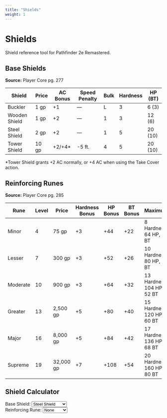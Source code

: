 ```yaml
---
title: "Shields"
weight: 1
---
```


# Shields

Shield reference tool for Pathfinder 2e Remastered.

## Base Shields

**Source:** Player Core pg. 277

| Shield | Price | AC Bonus | Speed Penalty | Bulk | Hardness | HP (BT) |
|--------|-------|----------|---------------|------|----------|---------|
| Buckler | 1 gp | +1 | — | L | 3 | 6 (3) |
| Wooden Shield | 1 gp | +2 | — | 1 | 3 | 12 (6) |
| Steel Shield | 2 gp | +2 | — | 1 | 5 | 20 (10) |
| Tower Shield | 10 gp | +2/+4* | -5 ft. | 4 | 5 | 20 (10) |

*Tower Shield grants +2 AC normally, or +4 AC when using the Take Cover action.

## Reinforcing Runes

**Source:** Player Core pg. 285

| Rune | Level | Price | Hardness Bonus | HP Bonus | BT Bonus | Maximum |
|------|-------|-------|----------------|----------|----------|---------|
| Minor | 4 | 75 gp | +3 | +44 | +22 | 8 Hardness, 64 HP, 32 BT |
| Lesser | 7 | 300 gp | +3 | +52 | +26 | 10 Hardness, 80 HP, 40 BT |
| Moderate | 10 | 900 gp | +3 | +64 | +32 | 13 Hardness, 104 HP, 52 BT |
| Greater | 13 | 2,500 gp | +5 | +80 | +40 | 15 Hardness, 120 HP, 60 BT |
| Major | 16 | 8,000 gp | +5 | +84 | +42 | 17 Hardness, 136 HP, 68 BT |
| Supreme | 19 | 32,000 gp | +7 | +108 | +54 | 20 Hardness, 160 HP, 80 BT |

## Shield Calculator

<div class="shield-calculator">
  <div>
    <label for="shield-select-en">Base Shield:</label>
    <select id="shield-select-en" onchange="calculateShield('en')">
      <option value="buckler">Buckler</option>
      <option value="wooden">Wooden Shield</option>
      <option value="steel" selected>Steel Shield</option>
      <option value="tower">Tower Shield</option>
    </select>
  </div>

  <div>
    <label for="rune-select-en">Reinforcing Rune:</label>
    <select id="rune-select-en" onchange="calculateShield('en')">
      <option value="none" selected>None</option>
      <option value="minor">Minor</option>
      <option value="lesser">Lesser</option>
      <option value="moderate">Moderate</option>
      <option value="greater">Greater</option>
      <option value="major">Major</option>
      <option value="supreme">Supreme</option>
    </select>
  </div>

  <div id="shield-result-en"></div>
</div>

<script src="/pf2-tools/js/equipment.js"></script>
<script>calculateShield('en');</script>